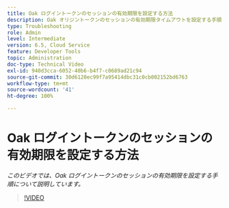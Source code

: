 ```yaml
---
title: Oak ログイントークンのセッションの有効期限を設定する方法
description: Oak オリジントークンのセッションの有効期限タイムアウトを設定する手順
type: Troubleshooting
role: Admin
level: Intermediate
version: 6.5, Cloud Service
feature: Developer Tools
topic: Administration
doc-type: Technical Video
exl-id: 940d3cca-6052-40b6-b4f7-c0689ad21c94
source-git-commit: 30d6120ec99f7a95414dbc31c0cb002152bd6763
workflow-type: tm+mt
source-wordcount: '41'
ht-degree: 100%

---
```


# Oak ログイントークンのセッションの有効期限を設定する方法

*このビデオでは、Oak ログイントークンのセッションの有効期限を設定する手順について説明しています。*

>[!VIDEO](https://video.tv.adobe.com/v/335468?quality=12&learn=on)
